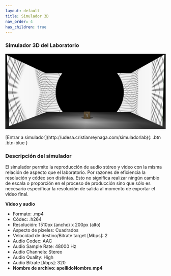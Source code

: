 ```yaml
---
layout: default
title: Simulador 3D 
nav_order: 4
has_children: true
---
```


### Simulador 3D del Laboratorio

![alt text](/assets/simuladorlab.jpg "Simulador 3D del laboratorio")

<span class="fs-3">
[Entrar a simulador](http://udesa.cristianreynaga.com/simuladorlab){: .btn .btn-blue }
</span>
<br>

### Descripción del simulador
El simulador permite la reproducción de audio stéreo y video con la misma relación de aspecto que el laboratorio. Por razones de eficiencia la resolución y códec son distintas. Esto no significa realizar ningún cambio de escala o proporción en el proceso de producción sino que sólo es necesario especificar la resolución de salida al momento de exportar el video final.

**Video y audio**

- Formato: .mp4
- Códec: .h264
- Resolución: 1510px (ancho) x 200px (alto)
- Aspecto de píxeles: Cuadrados
- Velocidad de destino/Bitrate target [Mbps]: 2 
- Audio Codec: AAC
- Audio Sample Rate: 48000 Hz
- Audio Channels: Stereo
- Audio Quality: High
- Audio Bitrate [kbps]: 320 
- **Nombre de archivo: apellidoNombre.mp4**



